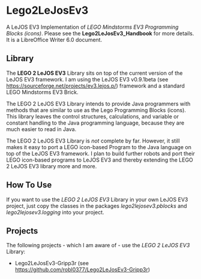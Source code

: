 # Lego2LeJosEv3
A LeJOS EV3 Implementation of _LEGO Mindstorms EV3 Programming Blocks (icons)_.
Please see the **Lego2LeJosEv3_Handbook** for more details. It is a LibreOffice Writer 6.0 document.

## Library
The **LEGO 2 LeJOS EV3** Library sits on top of the current version of the LeJOS EV3 framework. I am using the LeJOS EV3 v0.9.1beta (see https://sourceforge.net/projects/ev3.lejos.p/) framework and a standard LEGO Mindstorms EV3 Brick.

The LEGO 2 LeJOS EV3 Library intends to provide Java programmers with methods that are similar to use as the Lego Programming Blocks (icons). 
This library leaves the control structures, calculations, and variable or constant handling to the Java programming language, because they are much easier to read in Java.

The LEGO 2 LeJOS EV3 Library is _not_ complete by far.
However, it still makes it easy to port a LEGO icon-based Program to the Java language on top of the LeJOS EV3 framework. 
I plan to build further robots and port their LEGO icon-based programs to LeJOS EV3 and thereby extending the LEGO 2 LeJOS EV3 library more and more.

## How To Use
If you want to use the _LEGO 2 LeJOS EV3_ Library in your own LeJOS EV3 project, just copy the classes in the packages
_lego2lejosev3.pblocks_ and _lego2lejosev3.logging_ into your project.

## Projects
The following projects - which I am aware of - use the _LEGO 2 LeJOS EV3_ Library:
- Lego2LeJosEv3-Gripp3r (see https://github.com/robl0377/Lego2LeJosEv3-Gripp3r)
